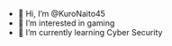 - 👋 Hi, I’m @KuroNaito45
- 👀 I’m interested in gaming
- 🌱 I’m currently learning Cyber Security

<!---
KuroNaito45/KuroNaito45 is a ✨ special ✨ repository because its `README.md` (this file) appears on your GitHub profile.
You can click the Preview link to take a look at your changes.
--->
